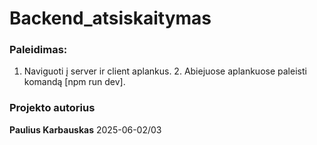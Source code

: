 # Backend_atsiskaitymas

### Paleidimas: 
1. Naviguoti į server ir client aplankus. 2. Abiejuose aplankuose paleisti komandą [npm run dev].

### Projekto autorius
**Paulius Karbauskas**
2025-06-02/03